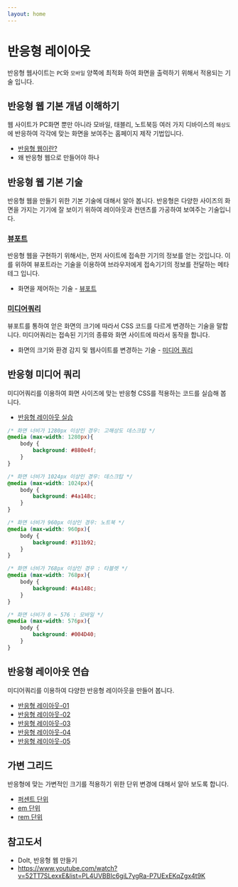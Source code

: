 ```yaml
---
layout: home
---
```


# 반응형 레이아웃
반응형 웹사이트는 `PC`와 `모바일` 양쪽에 최적화 하여 화면을 출력하기 위해서 적용되는 기술 입니다.


## 반응형 웹 기본 개념 이해하기
웹 사이트가 PC화면 뿐만 아니라 모바일, 태블리, 노트북등 여러 가지 디바이스의 `해상도`에 반응하여 각각에 맞는 화면을 보여주는 홈페이지 제작 기법입니다.

* [반응형 웹이란?](/response/res)
* 왜 반응형 웹으로 만들어야 하나



## 반응형 웹 기본 기술
반응형 웹을 만들기 위한 기본 기술에 대해서 알아 봅니다. 반응형은 다양한 사이즈의 화면을 가지는 기기에 잘 보이기 위하여 레이아웃과 컨덴츠를 가공하여 보여주는 기술입니다.

### [뷰포트](/response/viewport)
반응형 웹을 구현하기 위해서는, 먼저 사이트에 접속한 기기의 정보를 얻는 것입니다. 이를 위하여 뷰포트라는 기술을 이용하여 브라우저에게 접속기기의 정보를 전달하는 메타테그 입니다.

* 화면을 제어하는 기술 -  [뷰포트](/response/viewport)  



### [미디어쿼리](/response/media)
뷰포트를 통하여 얻은 화면의 크기에 따라서 CSS 코드를 다르게 변경하는 기술을 말합니다. 미디어쿼리는 접속된 기기의 종류와 화면 사이트에 따라서 동작을 합니다.

* 화면의 크기와 환경 감지 및 웹사이트를 변경하는 기술 - [미디어 쿼리](/response/media)  




## 반응형 미디어 쿼리
미디어쿼리를 이용하여 화면 사이즈에 맞는 반응형 CSS를 적용하는 코드를 실습해 봅니다.

* [반응형 레이아웃 실습](sample/res-layout-media.htm)

```css
/* 화면 너비가 1280px 이상인 경우: 고해상도 데스크탑 */
@media (max-width: 1280px){
    body {
        background: #880e4f;
    }
}

/* 화면 너비가 1024px 이상인 경우: 데스크탑 */
@media (max-width: 1024px){
    body {
        background: #4a148c;
    }
}

/* 화면 너비가 960px 이상인 경우: 노트북 */
@media (max-width: 960px){
    body {
        background: #311b92;
    }
}

/* 화면 너비가 768px 이상인 경우 : 타블렛 */
@media (max-width: 768px){
    body {
        background: #4a148c;
    }
}

/* 화면 너비가 0 ~ 576 : 모바일 */
@media (max-width: 576px){
    body {
        background: #004D40;
    }
}
```


## 반응형 레이아웃 연습
미디어쿼리를 이용하여 다양한 반응형 레이아웃을 만들어 봅니다.

* [반응형 레이아웃-01](sample/res1.htm)
* [반응형 레이아웃-02](sample/res2.htm)
* [반응형 레이아웃-03](sample/res3.htm)
* [반응형 레이아웃-04](sample/res4.htm)
* [반응형 레이아웃-05](sample/res5.htm)


## 가변 그리드
반응형에 맞는 가변적인 크기를 적용하기 위한 단위 변경에 대해서 알아 보도록 합니다.

* [퍼센트 단위](/response/fluid)
* [em 단위](/response/fluid)
* [rem 단위](/response/fluid)





## 참고도서
* DoIt, 반응형 웹 만들기
* https://www.youtube.com/watch?v=52TT7SLexxE&list=PL4UVBBIc6giL7ygRa-P7UExEKqZgx4t9K